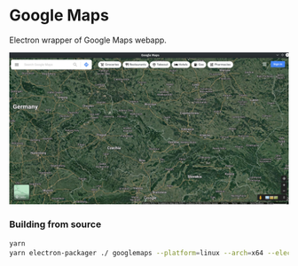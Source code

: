 <h1>Google Maps</h1>
<p>Electron wrapper of Google Maps webapp.</p>
<img src=https://github.com/vikdevelop/googlemaps/blob/main/screenshots/googlemaps-flatpak.png>


<h3>Building from source</h3>

```bash
yarn
yarn electron-packager ./ googlemaps --platform=linux --arch=x64 --electron-version=15.4.1 --out=googlemaps/
```
